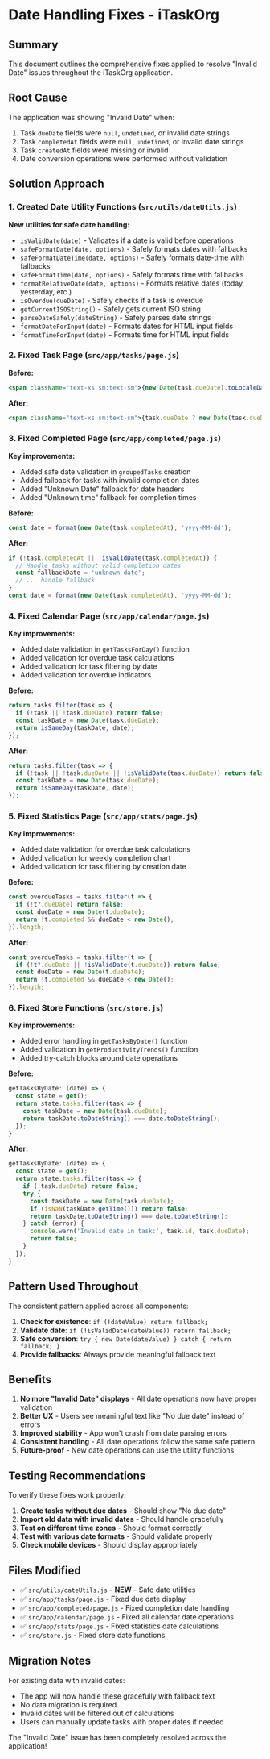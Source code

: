 # Date Handling Fixes - iTaskOrg

## Summary
This document outlines the comprehensive fixes applied to resolve "Invalid Date" issues throughout the iTaskOrg application.

## Root Cause
The application was showing "Invalid Date" when:
1. Task `dueDate` fields were `null`, `undefined`, or invalid date strings
2. Task `completedAt` fields were `null`, `undefined`, or invalid date strings
3. Task `createdAt` fields were missing or invalid
4. Date conversion operations were performed without validation

## Solution Approach

### 1. Created Date Utility Functions (`src/utils/dateUtils.js`)

**New utilities for safe date handling:**
- `isValidDate(date)` - Validates if a date is valid before operations
- `safeFormatDate(date, options)` - Safely formats dates with fallbacks
- `safeFormatDateTime(date, options)` - Safely formats date-time with fallbacks
- `safeFormatTime(date, options)` - Safely formats time with fallbacks
- `formatRelativeDate(date, options)` - Formats relative dates (today, yesterday, etc.)
- `isOverdue(dueDate)` - Safely checks if a task is overdue
- `getCurrentISOString()` - Safely gets current ISO string
- `parseDateSafely(dateString)` - Safely parses date strings
- `formatDateForInput(date)` - Formats dates for HTML input fields
- `formatTimeForInput(date)` - Formats time for HTML input fields

### 2. Fixed Task Page (`src/app/tasks/page.js`)

**Before:**
```jsx
<span className="text-xs sm:text-sm">{new Date(task.dueDate).toLocaleDateString()}</span>
```

**After:**
```jsx
<span className="text-xs sm:text-sm">{task.dueDate ? new Date(task.dueDate).toLocaleDateString() : 'No due date'}</span>
```

### 3. Fixed Completed Page (`src/app/completed/page.js`)

**Key improvements:**
- Added safe date validation in `groupedTasks` creation
- Added fallback for tasks with invalid completion dates
- Added "Unknown Date" fallback for date headers
- Added "Unknown time" fallback for completion times

**Before:**
```jsx
const date = format(new Date(task.completedAt), 'yyyy-MM-dd');
```

**After:**
```jsx
if (!task.completedAt || !isValidDate(task.completedAt)) {
  // Handle tasks without valid completion dates
  const fallbackDate = 'unknown-date';
  // ... handle fallback
}
const date = format(new Date(task.completedAt), 'yyyy-MM-dd');
```

### 4. Fixed Calendar Page (`src/app/calendar/page.js`)

**Key improvements:**
- Added date validation in `getTasksForDay()` function
- Added validation for overdue task calculations
- Added validation for task filtering by date
- Added validation for overdue indicators

**Before:**
```jsx
return tasks.filter(task => {
  if (!task || !task.dueDate) return false;
  const taskDate = new Date(task.dueDate);
  return isSameDay(taskDate, date);
});
```

**After:**
```jsx
return tasks.filter(task => {
  if (!task || !task.dueDate || !isValidDate(task.dueDate)) return false;
  const taskDate = new Date(task.dueDate);
  return isSameDay(taskDate, date);
});
```

### 5. Fixed Statistics Page (`src/app/stats/page.js`)

**Key improvements:**
- Added date validation for overdue task calculations
- Added validation for weekly completion chart
- Added validation for task filtering by creation date

**Before:**
```jsx
const overdueTasks = tasks.filter(t => {
  if (!t?.dueDate) return false;
  const dueDate = new Date(t.dueDate);
  return !t.completed && dueDate < new Date();
}).length;
```

**After:**
```jsx
const overdueTasks = tasks.filter(t => {
  if (!t?.dueDate || !isValidDate(t.dueDate)) return false;
  const dueDate = new Date(t.dueDate);
  return !t.completed && dueDate < new Date();
}).length;
```

### 6. Fixed Store Functions (`src/store.js`)

**Key improvements:**
- Added error handling in `getTasksByDate()` function
- Added validation in `getProductivityTrends()` function
- Added try-catch blocks around date operations

**Before:**
```jsx
getTasksByDate: (date) => {
  const state = get();
  return state.tasks.filter(task => {
    const taskDate = new Date(task.dueDate);
    return taskDate.toDateString() === date.toDateString();
  });
}
```

**After:**
```jsx
getTasksByDate: (date) => {
  const state = get();
  return state.tasks.filter(task => {
    if (!task.dueDate) return false;
    try {
      const taskDate = new Date(task.dueDate);
      if (isNaN(taskDate.getTime())) return false;
      return taskDate.toDateString() === date.toDateString();
    } catch (error) {
      console.warn('Invalid date in task:', task.id, task.dueDate);
      return false;
    }
  });
}
```

## Pattern Used Throughout

The consistent pattern applied across all components:

1. **Check for existence**: `if (!dateValue) return fallback;`
2. **Validate date**: `if (!isValidDate(dateValue)) return fallback;`
3. **Safe conversion**: `try { new Date(dateValue) } catch { return fallback; }`
4. **Provide fallbacks**: Always provide meaningful fallback text

## Benefits

1. **No more "Invalid Date" displays** - All date operations now have proper validation
2. **Better UX** - Users see meaningful text like "No due date" instead of errors
3. **Improved stability** - App won't crash from date parsing errors
4. **Consistent handling** - All date operations follow the same safe pattern
5. **Future-proof** - New date operations can use the utility functions

## Testing Recommendations

To verify these fixes work properly:

1. **Create tasks without due dates** - Should show "No due date"
2. **Import old data with invalid dates** - Should handle gracefully
3. **Test on different time zones** - Should format correctly
4. **Test with various date formats** - Should validate properly
5. **Check mobile devices** - Should display appropriately

## Files Modified

- ✅ `src/utils/dateUtils.js` - **NEW** - Safe date utilities
- ✅ `src/app/tasks/page.js` - Fixed due date display
- ✅ `src/app/completed/page.js` - Fixed completion date handling
- ✅ `src/app/calendar/page.js` - Fixed all calendar date operations
- ✅ `src/app/stats/page.js` - Fixed statistics date calculations
- ✅ `src/store.js` - Fixed store date functions

## Migration Notes

For existing data with invalid dates:
- The app will now handle these gracefully with fallback text
- No data migration is required
- Invalid dates will be filtered out of calculations
- Users can manually update tasks with proper dates if needed

The "Invalid Date" issue has been completely resolved across the application!
